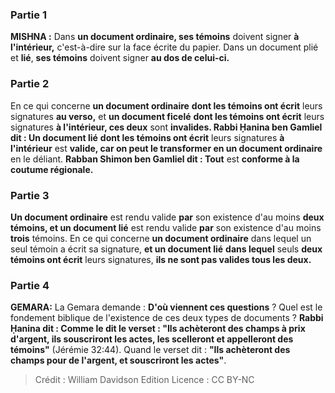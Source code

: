 
### Partie 1
<strong>MISHNA :</strong> Dans <b>un document ordinaire, ses témoins</b> doivent signer <b>à l'intérieur,</b> c'est-à-dire sur la face écrite du papier. Dans un document plié et <b>lié</b>, <b>ses témoins</b> doivent signer <b>au dos de celui-ci.</b>

### Partie 2
En ce qui concerne <b>un document ordinaire</b> <b>dont les témoins ont écrit</b> leurs signatures <b>au verso,</b> et <b>un document ficelé</b> <b>dont les témoins ont écrit</b> leurs signatures <b>à l'intérieur, ces deux</b> sont <b>invalides. Rabbi Ḥanina ben Gamliel dit : Un document lié</b> <b>dont les témoins ont écrit</b> leurs signatures <b>à l'intérieur</b> est <b>valide, car on peut le transformer en un document ordinaire</b> en le déliant. <b>Rabban Shimon ben Gamliel dit : Tout</b> est <b>conforme à la coutume régionale.</b>

### Partie 3
<b>Un document ordinaire</b> est rendu valide <b>par</b> son existence d'au moins <b>deux témoins, et un document lié</b> est rendu valide <b>par</b> son existence d'au moins <b>trois</b> témoins. En ce qui concerne <b>un document ordinaire</b> dans lequel un seul témoin a écrit</b> sa signature, <b>et un document lié</b> <b>dans lequel</b> seuls <b>deux témoins ont écrit</b> leurs signatures, <b>ils ne sont pas valides tous les deux.</b>

### Partie 4
<strong>GEMARA:</strong> La Gemara demande : <b>D'où viennent ces questions</b> ? Quel est le fondement biblique de l'existence de ces deux types de documents ? <b>Rabbi Ḥanina dit : Comme le dit le verset : "Ils achèteront des champs à prix d'argent, ils souscriront les actes, les scelleront et appelleront des témoins"</b> (Jérémie 32:44). Quand le verset dit : <b>"Ils achèteront des champs pour de l'argent, et souscriront les actes"</b>.

>Crédit : William Davidson Edition
>Licence : CC BY-NC